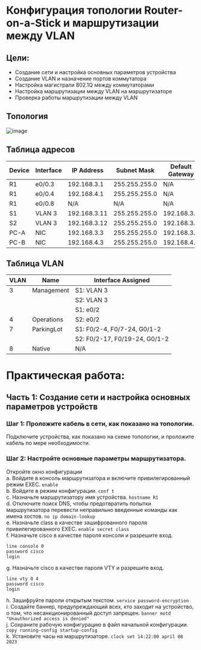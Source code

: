 # Конфигурация топологии Router-on-a-Stick и маршрутизации между VLAN 

## Цели:
- Создание сети и настройка основных параметров устройства
- Создание VLAN и назначение портов коммутатора
- Настройка магистрали 802.1Q между коммутаторами
- Настройка маршрутизации между VLAN на маршрутизаторе
- Проверка работы маршрутизации между VLAN

## Топология
![image](https://user-images.githubusercontent.com/130133180/230719573-ba31447c-0bbb-4af1-b03f-997be0e010bc.png)


## Таблица адресов

|     Device    |     Interface    |     IP Address      |     Subnet Mask      |     Default   Gateway    |
|---------------|------------------|---------------------|----------------------|--------------------------|
|     R1        |     e0/0.3     |     192.168.3.1     |     255.255.255.0    |     N/A                  |
|     R1        |     e0/0.4     |     192.168.4.1     |     255.255.255.0    |     N/A                  |
|     R1        |     e0/0.8     |     N/A             |     N/A              |     N/A                  |
|     S1        |     VLAN 3       |     192.168.3.11    |     255.255.255.0    |     192.168.3.1          |
|     S2        |     VLAN 3       |     192.168.3.12    |     255.255.255.0    |     192.168.3.1          |
|     PC-A      |     NIC          |     192.168.3.3     |     255.255.255.0    |     192.168.3.1          |
|     PC-B      |     NIC          |     192.168.4.3     |     255.255.255.0    |     192.168.4.1          |

## Таблица VLAN

|     VLAN    |     Name          |     Interface   Assigned                                               |
|-------------|-------------------|------------------------------------------------------------------------|
|     3       |     Management    |     S1: VLAN 3                                                         |
|             |                   |     S2: VLAN 3                                                         | 
|             |                   |     S1: e0/2                                                           |    
|     4       |     Operations    |     S2: e0/2                                                          |
|     7       |     ParkingLot    |     S1: F0/2-4, F0/7-24, G0/1-2                                        |
|             |                   |     S2: F0/2-17, F0/19-24, G0/1-2                                      |    
|     8       |     Native        |     N/A                                                                |

# Практическая работа:
## Часть 1: Создание сети и настройка основных параметров устройств

### Шаг 1: Проложите кабель в сети, как показано на топологии.
Подключите устройства, как показано на схеме топологии, и проложите кабель по мере необходимости.
### Шаг 2: Настройте основные параметры маршрутизатора.
Откройте окно конфигурации  
a.	Войдите в консоль маршрутизатора и включите привилегированный режим EXEC. `enable`   
b.	Войдите в режим конфигурации.  `conf t`  
c.	Назначьте маршрутизатору имя устройства.  `hostname R1`  
d.	Отключите поиск DNS, чтобы предотвратить попытки маршрутизатора перевести неправильно введенные команды как имена хостов.  `no ip domain-lookup`  
e.	Назначьте class в качестве зашифрованного пароля привилегированного EXEC.  `enable secret class`  
f.	Назначьте cisco в качестве пароля консоли и разрешите вход.  
```
line console 0  
password cisco  
login  
```
g.	Назначьте cisco в качестве пароля VTY и разрешите вход.   
```
line vty 0 4
password cisco
login
```  
h.	Зашифруйте пароли открытым текстом.  `service password-encryption`  
i.	Создайте баннер, предупреждающий всех, кто заходит на устройство, о том, что несанкционированный доступ запрещен.  `banner motd "Unauthorized access is denied"`  
j.	Сохраните рабочую конфигурацию в файл начальной конфигурации.  `copy running-config startup-config`  
k.	Установите часы на маршрутизаторе.  `clock set 14:22:00 april 08 2023`


